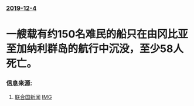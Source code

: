 ### [2019-12-4](/news/2019/12/4/index.md)

##### 
#  一艘载有约150名难民的船只在由冈比亚至加纳利群岛的航行中沉没，至少58人死亡。 




### 信息来源:

1. [联合国新闻](https://news.un.org/zh/story/2019/12/1046801) [IMG](https://global.unitednations.entermediadb.net/assets/mediadb/services/module/asset/downloads/preset/assets/2017/07/27657/image770x420cropped.jpg)
